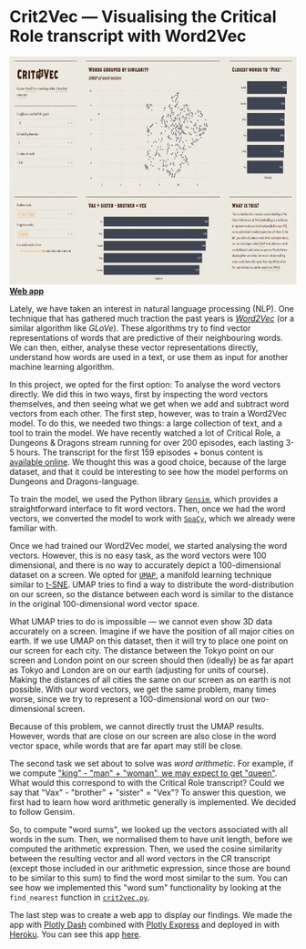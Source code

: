 # Crit2Vec — Visualising the Critical Role transcript with Word2Vec

<a href="https://crit2vec.herokuapp.com"><img src="screenshot.png" height="400px"></a><br />
**[Web app](https://crit2vec.herokuapp.com)**

Lately, we have taken an interest in natural language processing (NLP). One technique that has gathered much traction the past years is *[Word2Vec](http://jalammar.github.io/illustrated-word2vec/)* (or a similar algorithm like *GLoVe*). These algorithms try to find vector representations of words that are predictive of their neighbouring words. We can then, either, analyse these vector representations directly, understand how words are used in a text, or use them as input for another machine learning algorithm. 

In this project, we opted for the first option: To analyse the word vectors directly. We did this in two ways, first by inspecting the word vectors themselves, and then seeing what we get when we add and subtract word vectors from each other. The first step, however, was to train a Word2Vec model. To do this, we needed two things: a large collection of text, and a tool to train the model. We have recently watched a lot of Critical Role, a Dungeons & Dragons stream running for over 200 episodes, each lasting 3-5 hours. The transcript for the first 159 episodes + bonus content is [available online](https://crtranscript.tumblr.com/transcripts). We thought this was a good choice, because of the large dataset, and that it could be interesting to see how the model performs on Dungeons and Dragons-language.

To train the model, we used the Python library [`Gensim`](https://radimrehurek.com/gensim/), which provides a straightforward interface to fit word vectors. Then, once we had the word vectors, we converted the model to work with [`SpaCy`](https://spacy.io), which we already were familiar with.

Once we had trained our Word2Vec model, we started analysing the word vectors. However, this is no easy task, as the word vectors were 100 dimensional, and there is no way to accurately depict a 100-dimensional dataset on a screen. We opted for [`UMAP`](https://umap-learn.readthedocs.io/en/latest/), a manifold learning technique similar to [t-SNE](https://distill.pub/2016/misread-tsne/). UMAP tries to find a way to distribute the word-distribution on our screen, so the distance between each word is similar to the distance in the original 100-dimensional word vector space. 

What UMAP tries to do is impossible — we cannot even show 3D data accurately on a screen. Imagine if we have the position of all major cities on earth. If we use UMAP on this dataset, then it will try to place one point on our screen for each city. The distance between the Tokyo point on our screen and London point on our screen should then (ideally) be as far apart as Tokyo and London are on our earth (adjusting for units of course). Making the distances of all cities the same on our screen as on earth is not possible. With our word vectors, we get the same problem, many times worse, since we try to represent a 100-dimensional word on our two-dimensional screen.

Because of this problem, we cannot directly trust the UMAP results. However, words that are close on our screen are also close in the word vector space, while words that are far apart may still be close.

The second task we set about to solve was *word arithmetic*. For example, if we compute ["king" - "man" + "woman", we may expect to get "queen"](https://arxiv.org/pdf/1810.04882.pdf). What would this correspond to with the Critical Role transcript? Could we say that "Vax" - "brother" + "sister" = "Vex"? To answer this question, we first had to learn how word arithmetic generally is implemented. We decided to follow Gensim.

So, to compute "word sums", we looked up the vectors associated with all words in the sum. Then, we normalised them to have unit length, before we computed the arithmetic expression. Then, we used the cosine similarity between the resulting vector and all word vectors in the CR transcript (except those included in our arithmetic expression, since those are bound to be similar to this sum) to find the word most similar to the sum. You can see how we implemented this "word sum" functionality by looking at the `find_nearest` function in [`crit2vec.py`](crit2vec.py).

The last step was to create a web app to display our findings. We made the app with [Plotly Dash](https://plotly.com/dash/) combined with [Plotly Express](https://plotly.com/python/plotly-express/) and deployed in with [Heroku](https://heroku.com). You can see this app [here](https://crit2vec.herokuapp.com).
